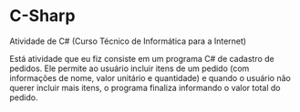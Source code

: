 # C-Sharp
Atividade de C# (Curso Técnico de Informática para a Internet)

Está atividade que eu fiz consiste em um programa C# de cadastro de pedidos. 
Ele permite ao usuário incluir itens de um pedido (com informações de nome, valor unitário e quantidade) e 
quando o usuário não querer incluir mais itens, o programa finaliza informando o valor total do pedido.
